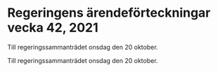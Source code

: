 # Regeringens ärendeförteckningar vecka 42, 2021

Till regeringssammanträdet onsdag den 20 oktober.

Till regeringssammanträdet onsdag den 20 oktober.
